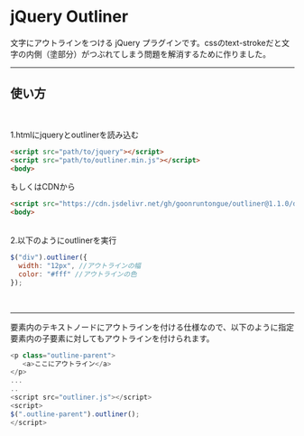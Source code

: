 # jQuery Outliner

文字にアウトラインをつける jQuery プラグインです。cssのtext-strokeだと文字の内側（塗部分）がつぶれてしまう問題を解消するために作りました。


---

## 使い方
<br>

1.htmlにjqueryとoutlinerを読み込む

```html
<script src="path/to/jquery"></script>
<script src="path/to/outliner.min.js"></script>
<body>
```

もしくはCDNから
```html
<script src="https://cdn.jsdelivr.net/gh/goonruntongue/outliner@1.1.0/dist/outliner.js"></script>
<body>
```

<br>
2.以下のようにoutlinerを実行

```js
$("div").outliner({
  width: "12px", //アウトラインの幅
  color: "#fff" //アウトラインの色
});
```

<br>

---

要素内のテキストノードにアウトラインを付ける仕様なので、以下のように指定要素内の子要素に対してもアウトラインを付けられます。

```js
<p class="outline-parent">
   <a>ここにアウトライン</a>
</p>
...
..
<script src="outliner.js"></script>
<script>
$(".outline-parent").outliner();
</script>
```
